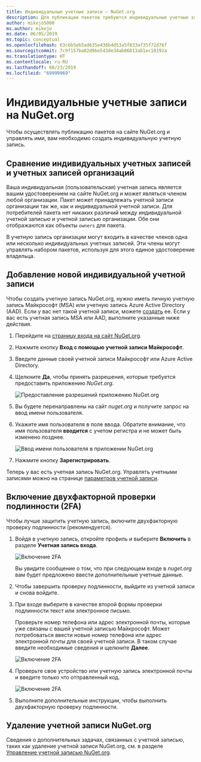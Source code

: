 ```yaml
---
title: Индивидуальные учетные записи — NuGet.org
description: Для публикации пакетов требуются индивидуальные учетные записи на сайте NuGet.org
author: mikejo5000
ms.author: mikejo
ms.date: 06/05/2019
ms.topic: conceptual
ms.openlocfilehash: 63c6b5eb5ad635e436b4d53a5f833af35f72d76f
ms.sourcegitcommit: 7c9f157ba02d9be543de34ab06813ab1ec10192a
ms.translationtype: HT
ms.contentlocale: ru-RU
ms.lasthandoff: 08/23/2019
ms.locfileid: "69999969"
---
```

# <a name="individual-accounts-on-nugetorg"></a>Индивидуальные учетные записи на NuGet.org

Чтобы осуществлять публикацию пакетов на сайте NuGet.org и управлять ими, вам необходимо создать индивидуальную учетную запись.

## <a name="individual-accounts-vs-organization-accounts"></a>Сравнение индивидуальных учетных записей и учетных записей организаций

Ваша индивидуальная (пользовательская) учетная запись является вашим удостоверением на сайте NuGet.org и может являться членом любой организации. Пакет может принадлежать учетной записи организации так же, как и индивидуальной учетной записи. Для потребителей пакета нет никаких различий между индивидуальной учетной записью и учетной записью организации. Обе они отображаются как объекты `owners` для пакета.

В учетную запись организации могут входить в качестве членов одна или несколько индивидуальных учетных записей. Эти члены могут управлять набором пакетов, используя для этого единое удостоверение владельца.

## <a name="add-a-new-individual-account"></a>Добавление новой индивидуальной учетной записи

Чтобы создать учетную запись NuGet.org, нужно иметь личную учетную запись Майкрософт (MSA) или учетную запись Azure Active Directory (AAD). Если у вас нет такой учетной записи, можете [создать](https://signup.live.com) ее. Если у вас есть учетная запись MSA или AAD, выполните указанные ниже действия.

1. Перейдите на [страницу входа на сайт NuGet.org](https://www.nuget.org/users/account/LogOn).

1. Нажмите кнопку **Вход с помощью учетной записи Майкрософт**.

1. Введите данные своей учетной записи Майкрософт или Azure Active Directory.

1. Щелкните **Да**, чтобы принять разрешения, которые требуется предоставить приложению *NuGet.org*.

   ![Предоставление разрешений приложению NuGet.org](media/nuget-org-permissions.png)

1. Вы будете перенаправлены на сайт *nuget.org* и получите запрос на ввод имени пользователя.

1. Укажите имя пользователя в поле ввода. Обратите внимание, что имя пользователя **вводится** с учетом регистра и не может быть изменено позднее.

   ![Ввод имени пользователя в приложении NuGet.org](media/nuget-org-register.png) 

1. Нажмите кнопку **Зарегистрировать**.

Теперь у вас есть учетная запись NuGet.org. Управлять учетными записями можно на странице [параметров учетной записи](https://www.nuget.org/account).

## <a name="enable-two-factor-authentication-2fa"></a>Включение двухфакторной проверки подлинности (2FA)

Чтобы лучше защитить учетную запись, включите двухфакторную проверку подлинности (рекомендуется).

1. Войдя в учетную запись, откройте профиль и выберите **Включить** в разделе **Учетная запись входа**.

   ![Включение 2FA](media/nuget-org-register-2fa.png)

   Вы увидите сообщение о том, что при следующем входе в *nuget.org* вам будет предложено ввести дополнительные учетные данные.

2. Чтобы завершить проверку подлинности, выйдите из учетной записи и снова войдите.

3. При входе выберите в качестве второй формы проверки подлинности текст или электронное письмо.

   Проверьте номер телефона или адрес электронной почты, которые уже связаны с вашей учетной записью Майкрософт. Может потребоваться ввести новые номер телефона или адрес электронной почты для своей учетной записи. В таком случае введите необходимые сведения и щелкните **Далее**.

   ![Включение 2FA](media/nuget-org-sign-in-2fa.png)

4. Проверьте свое устройство или учетную запись электронной почты и введите только что отправленный код.

   ![Включение 2FA](media/nuget-org-enter-code-2fa.png)

5. Выполните дополнительные инструкции, чтобы выполнить двухфакторную проверку подлинности.

## <a name="delete-a-nugetorg-account"></a>Удаление учетной записи NuGet.org

Сведения о дополнительных задачах, связанных с учетной записью, таких как удаление учетной записи NuGet.org, см. в разделе [Управление учетной записью NuGet.org](nuget-org-faq.md#nugetorg-account-management).
